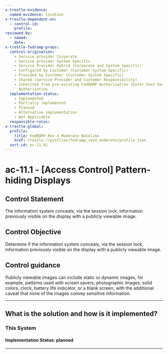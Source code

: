 ```yaml
---
x-trestle-evidence:
  named-evidence: location
x-trestle-dependent-on:
  - control-id:
    profile:
reviewed-by:
  - named:
    date:
x-trestle-fedramp-props:
  control-origination:
    - Service provider Corporate
    - Service provider System Specific
    - Service Provider Hybrid (Corporate and System Specific)
    - Configured by Customer (Customer System Specific)
    - Provided by Customer (Customer System Specific)
    - Shared (Service Provider and Customer Responsibility)
    - Inherited from pre-existing FedRAMP Authorization [Enter text here], Date of
      Authorization
  implementation-status:
    - Implemented
    - Partially implemented
    - Planned
    - Alternative implementation
    - Not Applicable
  responsible-roles:
x-trestle-global:
  profile:
    title: FedRAMP Rev 4 Moderate Baseline
    href: trestle://profiles/fedramp_rev4_moderate/profile.json
  sort-id: ac-11.01
---
```


# ac-11.1 - \[Access Control\] Pattern-hiding Displays

## Control Statement

The information system conceals, via the session lock, information previously visible on the display with a publicly viewable image.

## Control Objective

Determine if the information system conceals, via the session lock, information previously visible on the display with a publicly viewable image.

## Control guidance

Publicly viewable images can include static or dynamic images, for example, patterns used with screen savers, photographic images, solid colors, clock, battery life indicator, or a blank screen, with the additional caveat that none of the images convey sensitive information.

______________________________________________________________________

## What is the solution and how is it implemented?

<!-- For implementation status enter one of: implemented, partial, planned, alternative, not-applicable -->

<!-- Note that the list of rules under ### Rules: is read-only and changes will not be captured after assembly to JSON -->

### This System

<!-- Add implementation prose for the main This System component for control: ac-11.1 -->

#### Implementation Status: planned

______________________________________________________________________
